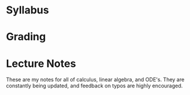 
# Syllabus

# Grading

# Lecture Notes

These are my notes for all of calculus, linear algebra, and ODE's. They are constantly being updated, and feedback on typos are highly encouraged.